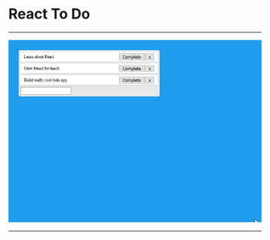 # React To Do
***
![Alt Text](https://github.com/ofuen/react-to-do/blob/master/screenshot/2018-11-14_18-03-21.gif)
***
